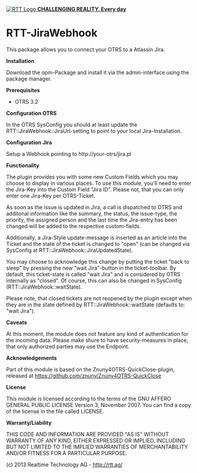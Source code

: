 [![RTT Logo](http://www.rtt.ag/static/system/modules/com.realtimetechnology.corporatewebsite/1.5.7/resources/img/logo_rtt.png) **CHALLENGING REALITY. Every day**](http://rtt.ag/)

RTT-JiraWebhook
===============

This package allows you to connect your OTRS to a Atlassin Jira.

**Installation**

Download the opm-Package and install it via the admin-interface using the package manager.

**Prerequisites**

- OTRS 3.2

**Configuration OTRS**

In the OTRS SysConfig you should at least update the RTT::JiraWebhook::JiraUrl-setting to point to your local Jira-Installation.

**Configuration Jira**

Setup a Webhook pointing to http://your-otrs/jira.pl

**Functionality**

The plugin provides you with some new Custom Fields which you may choose to display in various places. To use this module, you'll need to enter the Jira-Key into the Custom Field "Jira ID". Please not, that you can only enter one Jira-Key per OTRS-Ticket.

As soon as the issue is updated in Jira, a call is dispatched to OTRS and additonal information like the summary, the status, the issue-type, the priority, the assigned person and the last time the Jira-entry has been changed will be added to the respective custom-fields.

Additionally, a Jira-Style update-message is inserted as an article into the Ticket and the state of the ticket is changed to "open" (can be changed via SysConfig at RTT::JiraWebhook::JiraUpdatedState).

You may choose to acknowledge this change by putting the ticket "back to sleep" by pressing the new "wait Jira"-button in the ticket-toolbar. By default, this ticket-state is called "wait Jira" and is considered by OTRS internally as "closed". Of course, this can also be changed in SysConfig (RTT::JiraWebhook::waitState).

Please note, that closed tickets are not reopened by the plugin except when they are in the state defined by RTT::JiraWebhook::waitState (defaults to: "wait Jira").

**Caveats**

At this moment, the module does not feature any kind of authentication for the incoming data. Please make shure to have security-measures in place, that only authorized parties may use the Endpoint.

**Acknowledgements**

Part of this module is based on the Znuny4OTRS-QuickClose-plugin, released at https://github.com/znuny/Znuny4OTRS-QuickClose

**License**

This module is licensed according to the terms of the GNU AFFERO GENERAL PUBLIC LICENSE Version 3, November 2007. You can find a copy of the license in the file called LICENSE.

**Warranty/Liability**

THIS CODE AND INFORMATION ARE PROVIDED "AS IS" WITHOUT WARRANTY OF ANY KIND, EITHER EXPRESSED OR IMPLIED, INCLUDING BUT NOT LIMITED TO THE IMPLIED WARRANTIES OF MERCHANTABILITY AND/OR FITNESS FOR A PARTICULAR PURPOSE.


(c) 2013 Realtime Technology AG - http://rtt.ag/

